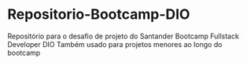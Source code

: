 # Repositorio-Bootcamp-DIO
Repositório para o desafio de projeto do Santander Bootcamp Fullstack Developer DIO
Também usado para projetos menores ao longo do bootcamp
